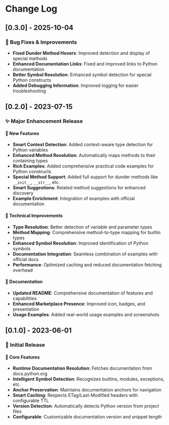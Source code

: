 # Change Log

## [0.3.0] - 2025-10-04

### 🔧 **Bug Fixes & Improvements**

- **Fixed Dunder Method Hovers**: Improved detection and display of special methods
- **Enhanced Documentation Links**: Fixed and improved links to Python documentation
- **Better Symbol Resolution**: Enhanced symbol detection for special Python constructs
- **Added Debugging Information**: Improved logging for easier troubleshooting

## [0.2.0] - 2023-07-15

### ✨ **Major Enhancement Release**

#### 🚀 **New Features**

- **Smart Context Detection**: Added context-aware type detection for Python variables
- **Enhanced Method Resolution**: Automatically maps methods to their
  containing types
- **Rich Examples**: Added comprehensive practical code examples for Python constructs
- **Special Method Support**: Added full support for dunder methods
  like `__init__`, `__str__`, etc.
- **Smart Suggestions**: Related method suggestions for enhanced discovery
- **Example Enrichment**: Integration of examples with official documentation

#### 🔧 **Technical Improvements**

- **Type Resolution**: Better detection of variable and parameter types
- **Method Mapping**: Comprehensive method-to-type mapping for builtin types
- **Enhanced Symbol Resolution**: Improved identification of Python symbols
- **Documentation Integration**: Seamless combination of examples with official docs
- **Performance**: Optimized caching and reduced documentation fetching overhead

#### 📝 **Documentation**

- **Updated README**: Comprehensive documentation of features and capabilities
- **Enhanced Marketplace Presence**: Improved icon, badges, and presentation
- **Usage Examples**: Added real-world usage examples and screenshots

## [0.1.0] - 2023-06-01

### 🎉 **Initial Release**

#### 🌟 **Core Features**

- **Runtime Documentation Resolution**: Fetches documentation from docs.python.org
- **Intelligent Symbol Detection**: Recognizes builtins, modules, exceptions, etc.
- **Anchor Preservation**: Maintains documentation anchors for navigation
- **Smart Caching**: Respects ETag/Last-Modified headers with configurable TTL
- **Version Detection**: Automatically detects Python version from project files
- **Configurable**: Customizable documentation version and snippet length
